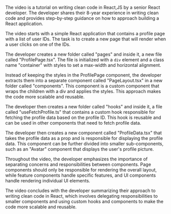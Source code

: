The video is a tutorial on writing clean code in React,JS by a senior React developer. The developer shares their 8-year experience in writing clean code and provides step-by-step guidance on how to approach building a React application.

The video starts with a simple React application that contains a profile page with a list of user IDs. The task is to create a new page that will render when a user clicks on one of the IDs.

The developer creates a new folder called "pages" and inside it, a new file called "ProfilePage.tsx". The file is initialized with a `div` element and a class name "container" with styles to set a max-width and horizontal alignment.

Instead of keeping the styles in the ProfilePage component, the developer extracts them into a separate component called "PageLayout.tsx" in a new folder called "components". This component is a custom component that wraps the children with a div and applies the styles. This approach makes the code more scalable and reusable.

The developer then creates a new folder called "hooks" and inside it, a file called "useFetchProfile.ts" that contains a custom hook responsible for fetching the profile data based on the profile ID. This hook is reusable and can be used in other components that need to fetch profile data.

The developer then creates a new component called "ProfileData.tsx" that takes the profile data as a prop and is responsible for displaying the profile data. This component can be further divided into smaller sub-components, such as an "Avatar" component that displays the user's profile picture.

Throughout the video, the developer emphasizes the importance of separating concerns and responsibilities between components. Page components should only be responsible for rendering the overall layout, while feature components handle specific features, and UI components handle rendering individual UI elements.

The video concludes with the developer summarizing their approach to writing clean code in React, which involves delegating responsibilities to smaller components and using custom hooks and components to make the code more scalable and reusable.